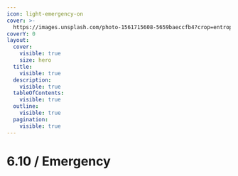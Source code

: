 ```yaml
---
icon: light-emergency-on
cover: >-
  https://images.unsplash.com/photo-1561715608-5659baeccfb4?crop=entropy&cs=srgb&fm=jpg&ixid=M3wxOTcwMjR8MHwxfHNlYXJjaHw1fHxlbWVyZ2VuY3klMjBleGl0fGVufDB8fHx8MTc0Njc2NjQ2M3ww&ixlib=rb-4.1.0&q=85
coverY: 0
layout:
  cover:
    visible: true
    size: hero
  title:
    visible: true
  description:
    visible: true
  tableOfContents:
    visible: true
  outline:
    visible: true
  pagination:
    visible: true
---
```


# 6.10 / Emergency

